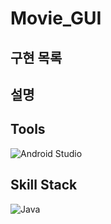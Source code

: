 # Movie_GUI

## 구현 목록

## 설명

## Tools
![Android Studio](https://img.shields.io/badge/Android%20Studio-008000.svg?&style=for-the-badge&logo=Android%20Studio&logocolor=white)
## Skill Stack
![Java](https://img.shields.io/badge/Java-FF160B.svg?&style=for-the-badge&logo=Java&logocolor=white)
